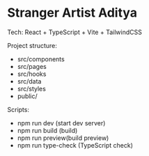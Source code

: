 # Stranger Artist Aditya

Tech: React + TypeScript + Vite + TailwindCSS

Project structure:
- src/components
- src/pages
- src/hooks
- src/data
- src/styles
- public/

Scripts:
- npm run dev    (start dev server)
- npm run build  (build)
- npm run preview(build preview)
- npm run type-check (TypeScript check)
